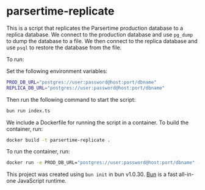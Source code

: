 # parsertime-replicate

This is a script that replicates the Parsertime production database to a replica database.
We connect to the production database and use `pg_dump` to dump the database to a file.
We then connect to the replica database and use `psql` to restore the database from the file.

To run:

Set the following environment variables:

```bash
PROD_DB_URL="postgres://user:password@host:port/dbname"
REPLICA_DB_URL="postgres://user:password@host:port/dbname"
```

Then run the following command to start the script:

```bash
bun run index.ts
```

We include a Dockerfile for running the script in a container. To build the container, run:

```bash
docker build -t parsertime-replicate .
```

To run the container, run:

```bash
docker run -e PROD_DB_URL="postgres://user:password@host:port/dbname" -e REPLICA_DB_URL="postgres://user:password@host:port/dbname" parsertime-replicate
```

This project was created using `bun init` in bun v1.0.30. [Bun](https://bun.sh) is a fast all-in-one JavaScript runtime.
